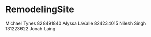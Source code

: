 # RemodelingSite
Michael Tynes 828491840
Alyssa LaValle 824234015
Nilesh Singh 131223622
Jonah Laing
